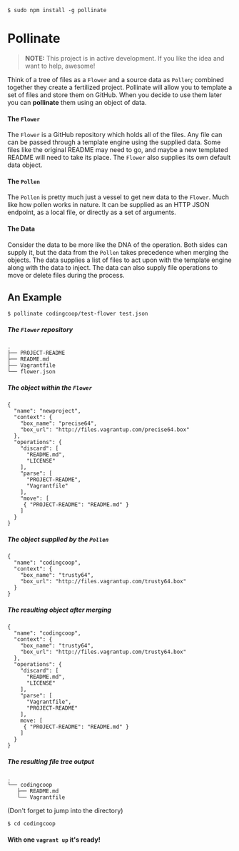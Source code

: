 ```
$ sudo npm install -g pollinate
```

# Pollinate

> **NOTE:** This project is in active development. If you like the idea
> and want to help, awesome!

Think of a tree of files as a `Flower` and a source data as `Pollen`; combined
together they create a fertilized project. Pollinate will allow you to template
a set of files and store them on GitHub.  When you decide to use them later you
can **pollinate** them using an object of data.

#### The `Flower`

The `Flower` is a GitHub repository which holds all of the files.  Any file can
can be passed through a template engine using the supplied data. Some files like
the original README may need to go, and maybe a new templated README will need to 
take its place. The `Flower` also supplies its own default data object.

#### The `Pollen`

The `Pollen` is pretty much just a vessel to get new data to the `Flower`. Much
like how pollen works in nature. It can be supplied as an HTTP JSON endpoint, as
a local file, or directly as a set of arguments.

#### The Data

Consider the data to be more like the DNA of the operation. Both sides can
supply it, but the data from the `Pollen` takes precedence when merging the
objects. The data supplies a list of files to act upon with the template engine
along with the data to inject. The data can also supply file operations to move
or delete files during the process.

## An Example

```
$ pollinate codingcoop/test-flower test.json
```

##### The `Flower` repository

```
.
├── PROJECT-README
├── README.md
├── Vagrantfile
└── flower.json
```

##### The object within the `Flower`

```
{
  "name": "newproject",
  "context": {
    "box_name": "precise64",
    "box_url": "http://files.vagrantup.com/precise64.box"
  },
  "operations": {
    "discard": [
      "README.md",
      "LICENSE"
    ],
    "parse": [
      "PROJECT-README",
      "Vagrantfile"
    ],
    "move": [
     { "PROJECT-README": "README.md" }
    ]
  }
}
```

##### The object supplied by the `Pollen`

```
{
  "name": "codingcoop",
  "context": {
    "box_name": "trusty64",
    "box_url": "http://files.vagrantup.com/trusty64.box"
  }
}
```

##### The resulting object after merging

```
{
  "name": "codingcoop",
  "context": {
    "box_name": "trusty64",
    "box_url": "http://files.vagrantup.com/trusty64.box"
  },
  "operations": {
    "discard": [
      "README.md",
      "LICENSE"
    ],
    "parse": [
      "Vagrantfile",
      "PROJECT-README"
    ],
    move: [
     { "PROJECT-README": "README.md" }
    ]
  }
}
```

##### The resulting file tree output

```
.
└── codingcoop
   ├── README.md
   └── Vagrantfile
```

(Don't forget to jump into the directory)

```
$ cd codingcoop
```

#### With one `vagrant up` it's ready!
